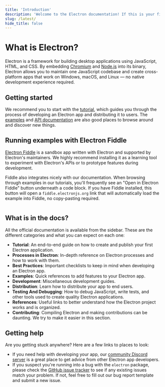 ```yaml
---
title: 'Introduction'
description: 'Welcome to the Electron documentation! If this is your first time developing an Electron app, read through this Getting Started section to get familiar with the basics. Otherwise, feel free to explore our guides and API documentation!'
slug: /latest/
hide_title: false
---
```


# What is Electron?

Electron is a framework for building desktop applications using JavaScript,
HTML, and CSS. By embedding [Chromium][chromium] and [Node.js][node] into its
binary, Electron allows you to maintain one JavaScript codebase and create
cross-platform apps that work on Windows, macOS, and Linux — no native development
experience required.

## Getting started

We recommend you to start with the [tutorial][], which guides you through the
process of developing an Electron app and distributing it to users.
The [examples][] and [API documentation][] are also good places to browse around
and discover new things.

## Running examples with Electron Fiddle

[Electron Fiddle][fiddle] is a sandbox app written with Electron and supported by
Electron's maintainers. We highly recommend installing it as a learning tool to
experiment with Electron's APIs or to prototype features during development.

Fiddle also integrates nicely with our documentation. When browsing through examples
in our tutorials, you'll frequently see an "Open in Electron Fiddle" button underneath
a code block. If you have Fiddle installed, this button will open a
`fiddle.electronjs.org` link that will automatically load the example into Fiddle,
no copy-pasting required.

```fiddle docs/fiddles/quick-start
```

## What is in the docs?

All the official documentation is available from the sidebar. These
are the different categories and what you can expect on each one:

- **Tutorial**: An end-to-end guide on how to create and publish your first Electron
  application.
- **Processes in Electron**: In-depth reference on Electron processes and how to work with them.
- **Best Practices**: Important checklists to keep in mind when developing an Electron app.
- **Examples**: Quick references to add features to your Electron app.
- **Development**: Miscellaneous development guides.
- **Distribution**: Learn how to distribute your app to end users.
- **Testing And Debugging**: How to debug JavaScript, write tests, and other tools used
  to create quality Electron applications.
- **References**: Useful links to better understand how the Electron project works
  and is organized.
- **Contributing**: Compiling Electron and making contributions can be daunting.
  We try to make it easier in this section.

## Getting help

Are you getting stuck anywhere? Here are a few links to places to look:

- If you need help with developing your app, our [community Discord server][discord]
  is a great place to get advice from other Electron app developers.
- If you suspect you're running into a bug with the `electron` package, please check
  the [GitHub issue tracker][issue-tracker] to see if any existing issues match your
  problem. If not, feel free to fill out our bug report template and submit a new issue.

<!-- Links -->

[tutorial]: tutorial-1-prerequisites.md
[api documentation]: ../api/app.md
[chromium]: https://www.chromium.org/
[discord]: https://discord.gg/electronjs
[examples]: examples.md
[fiddle]: https://www.electronjs.org/fiddle
[issue-tracker]: https://github.com/electron/electron/issues
[node]: https://nodejs.org/
